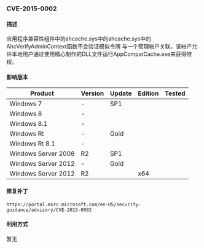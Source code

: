 ### CVE-2015-0002

#### 描述

应用程序兼容性组件中的ahcache.sys中的ahcache.sys中的AhcVerifyAdminContext函数不会验证模拟令牌 与一个管理帐户关联，该帐户允许本地用户通过使用精心制作的DLL文件运行AppCompatCache.exe来获得特权。

#### 影响版本

| Product             | Version | Update | Edition | Tested |
| ------------------- | ------- | ------ | ------- | ------ |
| Windows 7           | -       | SP1    |         |        |
| Windows 8           | -       |        |         |        |
| Windows 8.1         | -       |        |         |        |
| Windows Rt          | -       | Gold   |         |        |
| Windows Rt 8.1      | -       |        |         |        |
| Windows Server 2008 | R2      | SP1    |         |        |
| Windows Server 2012 | -       | Gold   |         |        |
| Windows Server 2012 | R2      |        | x64     |        |

#### 修复补丁

```
https://portal.msrc.microsoft.com/en-US/security-guidance/advisory/CVE-2015-0002
```

#### 利用方式

暂无